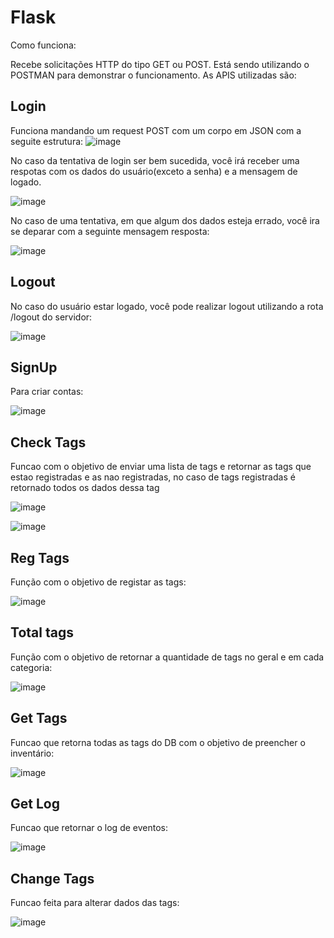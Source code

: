 # Flask

Como funciona:

Recebe solicitações HTTP do tipo GET ou POST.
Está sendo utilizando o POSTMAN para demonstrar o funcionamento.
As APIS utilizadas são:

## Login
Funciona mandando um request POST com um corpo em JSON com a seguite estrutura:
![image](https://user-images.githubusercontent.com/111078608/202823609-cccb8624-e388-4299-b63a-24121ae8548e.png)

No caso da tentativa de login ser bem sucedida, você irá receber uma respotas com os dados do usuário(exceto a senha) e a mensagem de logado.

![image](https://user-images.githubusercontent.com/111078608/202823678-8a9d413d-48fa-40f2-8772-39ec54031fa9.png)

No caso de uma tentativa, em que algum dos dados esteja errado, você ira se deparar com a seguinte mensagem resposta:

![image](https://user-images.githubusercontent.com/111078608/202823751-7edec65d-679c-4d1d-be11-417d7a3ff7ac.png)

## Logout

No caso do usuário estar logado, você pode realizar logout utilizando a rota /logout do servidor:

![image](https://user-images.githubusercontent.com/111078608/202824186-714eaa03-d4c3-415d-840a-1f65cc98f5a7.png)

## SignUp

Para criar contas:

![image](https://user-images.githubusercontent.com/111078608/202826728-2ec81002-f5b8-43e5-b119-01dfb8b92ce9.png)

## Check Tags

Funcao com o objetivo de enviar uma lista de tags e retornar as tags que estao registradas e as nao registradas, no caso de tags registradas é retornado todos os dados dessa tag

![image](https://user-images.githubusercontent.com/111078608/202826908-96bd4704-2234-48c3-910b-568998a3b9b2.png)

![image](https://user-images.githubusercontent.com/111078608/202826935-54786639-45b3-43cb-88cd-42e591fb2564.png)

## Reg Tags

Função com o objetivo de registar as tags:

![image](https://user-images.githubusercontent.com/111078608/202827832-8ee01e63-9dc2-448f-b31d-2c7ec0839bdb.png)

## Total tags
Função com o objetivo de retornar a quantidade de tags no geral e em cada categoria:

![image](https://user-images.githubusercontent.com/111078608/202827949-0a64d7b1-d77d-486c-be4e-b49192484ff8.png)

## Get Tags
Funcao que retorna todas as tags do DB com o objetivo de preencher o inventário:

![image](https://user-images.githubusercontent.com/111078608/202828034-bab14378-c56d-4727-a12e-e3578b691061.png)

## Get Log
Funcao que retornar o log de eventos:

![image](https://user-images.githubusercontent.com/111078608/202828086-83f268a7-9518-4ffd-a452-cf8f8ae8d592.png)

## Change Tags
Funcao feita para alterar dados das tags:

![image](https://user-images.githubusercontent.com/111078608/202828179-25a22c25-378b-4b1c-ac92-2e42cbad8f14.png)



